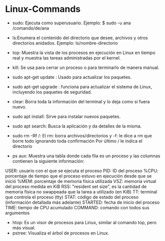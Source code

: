 # Linux-Commands

- sudo: Ejecuta como superusuario.
Ejemplo: $ sudo -u ana /comando/de/ana

- ls:Enumera el contenido del directorio que desee, archivos y otros directorios anidados. Ejemplo: ls/nombre-directorio

- top: Muestra la vista de los procesos en ejecución en Linux en tiempo real y muestra las tareas administradas por el kernel.

- kill: Se usa para cerrar un proceso o para terminarlo de manera manual.

- sudo apt-get update : Usado para actualizar los paquetes.

- sudo apt-get upgrade : funciona para actualizar el sistema de Linux, incluyendo los paquetes de seguridad.

- clear: Borra toda la información del terminal y lo deja como si fuera nuevo.

- sudo apt install: Sirve para instalar nuevos paquetes.

- sudo apt search: Busca la aplicación y da detalles de la misma.

- sudo rm -Rf /: El rm: borra archivos/directorios
 y -f: le dice a rm que borre todo ignorando toda confirmación 
 Por último / le indica el directorio 

- ps aux: Muestra una tabla donde cada fila es un proceso y las columnas contienen la siguiente información:

USER: usuario con el que se ejecuta el proceso
PID: ID del proceso
%CPU: porcentaje de tiempo que el proceso estuvo en ejecución desde que se inició
%MEM: porcentaje de memoria física utilizada
VSZ: memoria virtual del proceso medida en KiB
RSS: "resident set size", es la cantidad de memoria física no swappeada que la tarea a utilizado (en KiB)
TT: terminal que controla el proceso (tty)
STAT: código de estado del proceso (información detallada más adelante)
STARTED: fecha de inicio del proceso
TIME: tiempo de CPU acumulado
COMMAND: comando con todos sus argumentos

- htop: Es un visor de procesos para Linux, similar al comando top, pero más visual.
- pstree: Visualiza el árbol de procesos en Linux.





